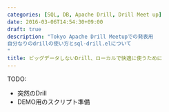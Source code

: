 ```yaml
---
categories: [SQL, DB, Apache Drill, Drill Meet up]
date: 2016-03-06T14:54:30+09:00
draft: true
description: "Tokyo Apache Drill Meetupでの発表用
自分なりのdrillの使い方とsql-drill.elについて
"
title: ビッグデータしないDrill、ローカルで快適に使うために
---
```


TODO:
* 突然のDrill
* DEMO用のスクリプト準備

<section data-markdown
    data-separator="\n\n"
    data-vertical="\n\n"
    data-notes="^Note:">
<script type="text/template">
# ビッグデータしないDrill、ローカルで快適に使うために
----------------------
[Tokyo Apache Drill Meetup](http://drill.connpass.com/event/27414/)  
2016-03-22

<!-- .slide: class="center" -->

# About Me
---------
![κeenのアイコン](/images/icon.png) <!-- .element: style="position:absolute;right:0;z-index:-1" -->

 + κeen
 + [@blackenedgold](https://twitter.com/blackenedgold)
 + Github: [KeenS](https://github.com/KeenS)
 + Lisp, ML, Rust, Shell Scriptあたりを書きます
 + サイバーエージェントのエンジニア
   + アドテクスタジオ所属
   + データエンジニアじゃなくてもデータを触ることはある


# なぜローカルか
---------------

* ビッグデータ重い
* 使いたいデータが絞れる時には大袈裟
* 同じようなクエリの重複
  + 新しいテーブル作れないDBとかview作れないDBとか
* 結果をRに渡したりとかが面倒
  + CSVダウンロードがGUI


# キャッシュ的な
----------------

```
   +----------+
   | BIG DATA | BigQuery, Spark, etc
   +----------+
     ^ |  ^  |
     | |  |  |
     | v  |  v
+-------------------+
| ローカルキャッシュ | <- ???
+-------------------+
  ^ | ^ | ^ | ^ |
  | v | v | v | |
  +----------+  |
  |   自分   |  |
  +----------+  v
  +---+    +-----+
  | R | <--| CSV |
  +---+    +-----+
```


# やりたいこと
--------------

* パパッっと処理を始められる
  + だいたい「CSVを簡単に読める」に同じ
* 簡単に処理出来る
  + 自分が馴れているかどうか
* CSVを吐ける
  + 最後はRに渡したい


# 候補
-------

* ローカルMySQL
* R
* SQLite
* (Python)


突然のDrill

# なぜ Drill
------------

* (デーモン立ち上げておけば)サクっと始められる
* CSVをそのまま読める
  + Schema定義がいらない!
* ついでにJSONも読める
* 馴れたSQLで操作出来る
* CSV吐ける


# Drillを便利にするために
-------------------------

* いくつかのシェル関数
* Drillのデーモン/クライアントの起動を便利に

```sh
drill-start() {
    ~/compile/zookeeper-3.4.8/bin/zkServer.sh start
    drillbit.sh start
}

drill-cli() {
    sqlline -u jdbc:drill:zk=localhost:2181
}

drill-web() {
   firefox http://localhost:8047
}
```


# もっと便利に
--------------

* REPLでの操作が面倒
  + ヒストリ遡るのとか
  + ミスった時の訂正が地味に不便
* シンタックスハイライト欲しい
* 馴れたツールで編集したい


# sql-drill.el
--------------

* [KeenS/sql-drill.el](https://github.com/KeenS/sql-drill.el)
* Emacsのsql-modeのDrillサポート
  + emacsのsql-modeは拡張可能
* シンタックスハイライト
* REPL


# DEMO
------
<!-- .slide: class="center" -->


# まとめ
--------

* ローカルでデータ分析したい時があるよ
* その時にDrillは便利だよ
* Emacs向けのDrillプラグイン作ったよ

</script>
</section>
